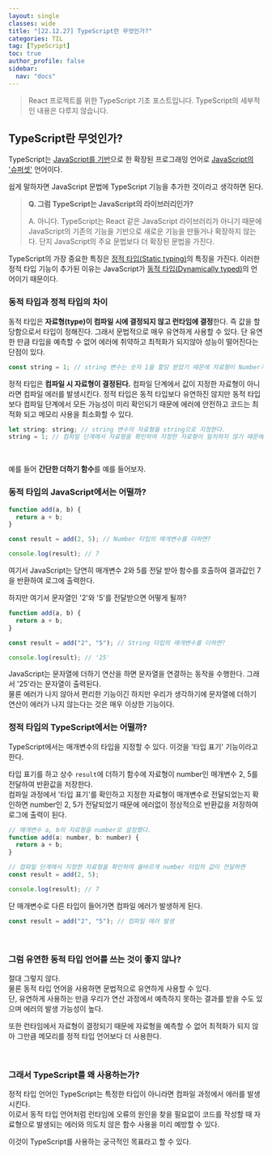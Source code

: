 ```yaml
---
layout: single
classes: wide
title: "[22.12.27] TypeScript란 무엇인가?"
categories: TIL
tag: [TypeScript]
toc: true
author_profile: false
sidebar:
  nav: "docs"
---
```


> React 프로젝트를 위한 TypeScript 기초 포스트입니다. TypeScript의 세부적인 내용은 다루지 않습니다.

## TypeScript란 무엇인가?

TypeScript는 <u>JavaScript를 기반</u>으로 한 확장된 프로그래밍 언어로 <u>JavaScript의 '슈퍼셋'</u> 언어이다.

쉽게 말하자면 JavaScript 문법에 TypeScript 기능을 추가한 것이라고 생각하면 된다.

> **Q. 그럼 TypeScript는 JavaScript의 라이브러리인가?**
>
> A. 아니다. TypeScript는 React 같은 JavaScript 라이브러리가 아니기 때문에 JavaScript의 기존의 기능을 기반으로 새로운 기능을 만들거나 확장하지 않는다. 단지 JavaScript의 주요 문법보다 더 확장된 문법을 가진다.

TypeScript의 가장 중요한 특징은 <u>정적 타입(Static typing)</u>의 특징을 가진다.
이러한 정적 타입 기능이 추가된 이유는 JavaScript가 <u>동적 타입(Dynamically typed)</u>의 언어이기 때문이다.

### 동적 타입과 정적 타입의 차이

동적 타입은 **자료형(type)이 컴파일 시에 결정되지 않고 런타임에 결정**한다. 즉 값을 할당함으로서 타입이 정해진다. 그래서 문법적으로 매우 유연하게 사용할 수 있다. 단 유연한 만큼 타입을 예측할 수 없어 에러에 취약하고 최적화가 되지않아 성능이 떨어진다는 단점이 있다.

```js
const string = 1; // string 변수는 숫자 1을 할당 받았기 때문에 자료형이 Number가 된다.
```

정적 타입은 **컴파일 시 자료형이 결정된다.** 컴파일 단계에서 값이 지정한 자료형이 아니라면 컴파일 에러를 발생시킨다. 정적 타입은 동적 타입보다 유연하진 않지만 동적 타입보다 컴파일 단계에서 모든 가능성이 미리 확인되기 때문에 에러에 안전하고 코드는 최적화 되고 메모리 사용을 최소화할 수 있다.

```js
let string: string; // string 변수의 자료형을 string으로 지정한다.
string = 1; // 컴파일 단계에서 자료형을 확인하여 지정한 자료형이 일치하지 않기 때문에 에러가 발생한다.
```

<br>

예를 들어 **간단한 더하기 함수**를 예를 들어보자.

### 동적 타입의 JavaScript에서는 어떨까?

```js
function add(a, b) {
  return a + b;
}

const result = add(2, 5); // Number 타입의 매개변수를 더하면?

console.log(result); // 7
```

여기서 JavaScript는 당연히 매개변수 2와 5를 전달 받아 함수를 호출하여 결과값인 7을 반환하여 로그에 출력한다.

하지만 여기서 문자열인 '2'와 '5'를 전달받으면 어떻게 될까?

```js
function add(a, b) {
  return a + b;
}

const result = add("2", "5"); // String 타입의 매개변수를 더하면?

console.log(result); // '25'
```

JavaScript는 문자열에 더하기 연산을 하면 문자열을 연결하는 동작을 수행한다. 그래서 '25'라는 문자열이 출력된다. <br/>
물론 에러가 나지 않아서 편리한 기능이긴 하지만 우리가 생각하기에 문자열에 더하기 연산이 에러가 나지 않는다는 것은 매우 이상한 기능이다.

### 정적 타입의 TypeScript에서는 어떨까?

TypeScript에서는 매개변수의 타입을 지정할 수 있다. 이것을 '타입 표기' 기능이라고 한다.

타입 표기를 하고 상수 `result`에 더하기 함수에 자료형이 number인 매개변수 2, 5를 전달하여 반환값을 저장한다.<br>
컴파일 과정에서 '타입 표기'를 확인하고 지정한 자료형이 매개변수로 전달되었는지 확인하면 number인 2, 5가 전달되었기 때문에 에러없이 정상적으로 반환값을 저장하여 로그에 출력이 된다.

```js
// 매개변수 a, b의 자료형을 number로 설정했다.
function add(a: number, b: number) {
  return a + b;
}

// 컴파일 단계에서 지정한 자료형을 확인하여 올바르게 number 타입의 값이 전달하면
const result = add(2, 5);

console.log(result); // 7
```

단 매개변수로 다른 타입이 들어가면 컴파일 에러가 발생하게 된다.

```js
const result = add("2", "5"); // 컴파일 에러 발생
```

<br>

### 그럼 유연한 동적 타입 언어를 쓰는 것이 좋지 않나?

절대 그렇지 않다.<br> 물론 동적 타입 언어을 사용하면 문법적으로 유연하게 사용할 수 있다.<br>
단, 유연하게 사용하는 만큼 우리가 연산 과정에서 예측하지 못하는 결과를 받을 수도 있으며 에러의 발생 가능성이 높다.

또한 런타임에서 자료형이 결정되기 때문에 자료형을 예측할 수 없어 최적화가 되지 않아 그만큼 메모리를 정적 타입 언어보다 더 사용한다.

<br>

### 그래서 TypeScript를 왜 사용하는가?

정적 타입 언어인 TypeScript는 특정한 타입이 아니라면 컴파일 과정에서 에러를 발생시킨다.<br>
이로서 동적 타입 언어처럼 런타임에 오류의 원인을 찾을 필요없이 코드를 작성할 때 자료형으로 발생되는 에러와 의도치 않은 함수 사용을 미리 예방할 수 있다.

이것이 TypeScript를 사용하는 궁극적인 목표라고 할 수 있다.
